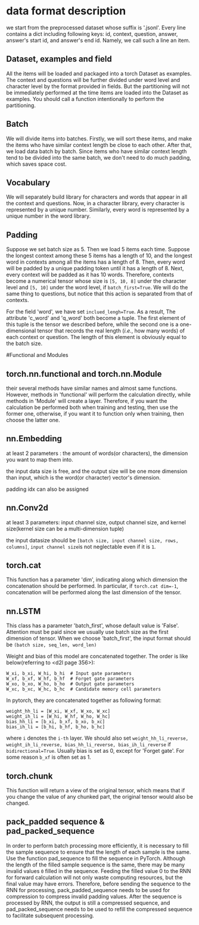 # data format description

we start from the preprocessed dataset whose suffix is '.jsonl'. 
Every line contains a dict including following keys: id, context, question, answer, answer's start id, 
and answer's end id. Namely, we call such a line an item.

## Dataset, examples and field
All the items will be loaded and packaged into a torch Dataset as examples. The context and questions will be further
divided under word level and character level by the format provided in fields. But the partitioning will not be immediately
performed at the time items are loaded into the Dataset as examples. You should call a function intentionally to perform 
the partitioning.

## Batch
We will divide items into batches. Firstly, we will sort these items, and make the items who have similar 
context length be close to each other. After that, we load data batch by batch. Since items who have similar context 
length tend to be divided into the same batch, we don't need to do much padding, which saves space cost.

## Vocabulary 
We will separately build library for characters and words that appear in all the context and questions. Now, 
in a character library, every character is represented by a unique number. Similarly, every word is represented by a unique 
number in the word library.

## Padding
Suppose we set batch size as 5. Then we load 5 items each time. Suppose the longest context among these 5 items has a 
length of 10, and the longest word in contexts among all the items has a length of 8.
Then, every word will be padded by a unique padding token until it has a length of 8. Next, every context will be padded
as it has 10 words. Therefore, contexts become a numerical tensor whose size is ``[5, 10, 8]`` under the character level 
and ``[5, 10]`` under the word level, if ``batch_first=True``.
We will do the same thing to questions, but notice that this action is separated from that of contexts.


For the field 'word', we have set ``inclued_lengh=True``. As a result, The attribute 'c_word' and 'q_word' both become a 
tuple. The first element of this tuple is the tensor we described before, while the second one is a one-dimensional tensor
that records the real length (*i.e.*, how many words) of each context or question. The length of this element is obviously 
equal to the batch size.

#Functional and Modules
## torch.nn.functional and torch.nn.Module
their several methods have similar names and almost same functions. However, methods in 'functional' will perform the calculation directly, 
while methods in 'Module' will create a layer. Therefore, if you want the calculation be performed both when training and testing, then use 
the former one, otherwise, if you want it to function only when training, then choose the latter one. 

## nn.Embedding
at least 2 parameters : the amount of words(or characters), the dimension you want to map them into.

the input data size is free, and the output size will be one more dimension than input, which is the word(or character)
vector's dimension.

padding idx can also be assigned

## nn.Conv2d
at least 3 parameters: input channel size, output channel size, and kernel size(kernel size can be a multi-dimension tuple)

the input datasize should be ``[batch size, input channel size, rows, columns]``, ``input channel size``is not 
neglectable even if it is ``1``.

## torch.cat
This function has a parameter 'dim', indicating along which dimension the concatenation should be performed. 
In particular, if ``torch.cat dim=-1``, concatenation will be performed along the last dimension of the tensor.

## nn.LSTM
This class has a parameter 'batch_first', whose default value is 'False'. Attention must be paid since we usually use
batch size as the first dimension of tensor.
When we choose 'batch_first', the input format should be ``(batch size, seq_len, word_len)``

Weight and bias of this model are concatenated together. The order is like below(referring to <d2l page 356>):

    W_xi, b_xi, W_hi, b_hi  # Input gate parameters
    W_xf, b_xf, W_hf, b_hf  # Forget gate parameters
    W_xo, b_xo, W_ho, b_ho  # Output gate parameters
    W_xc, b_xc, W_hc, b_hc  # Candidate memory cell parameters

In pytorch, they are concatenated together as following format:

    weight_hh_li = [W_xi, W_xf, W_xo, W_xc]
    weight_ih_li = [W_hi, W_hf, W_ho, W_hc]
    bias_hh_li = [b_xi, b_xf, b_xo, b_xc]
    bias_ih_li = [b_hi, b_hf, b_ho, b_hc]
where ``i`` denotes the ``i-th`` layer. We should also set ``weight_hh_li_reverse, weight_ih_li_reverse, bias_hh_li_reverse, bias_ih_li_reverse``
if ``bidirectional=True``.
Usually bias is set as 0, except for 'Forget gate'. For some reason ``b_xf`` is often set as 1. 

## torch.chunk
This function will return a view of the original tensor, which means that if you change the value of any chunked part, the original
tensor would also be changed.

## pack_padded sequence & pad_packed_sequence
In order to perform batch processing more efficiently, it is necessary to fill the sample sequence to ensure that 
the length of each sample is the same. Use the function pad_sequence to fill the sequence in PyTorch. Although the length 
of the filled sample sequence is the same, there may be many invalid values ``0`` filled in the sequence. Feeding 
the filled value 0 to the RNN for forward calculation will not only waste computing resources, but the final value may 
have errors. Therefore, before sending the sequence to the RNN for processing, pack_padded_sequence needs to be used for 
compression to compress invalid padding values. After the sequence is processed by RNN, the output is still a compressed 
sequence, and pad_packed_sequence needs to be used to refill the compressed sequence to facilitate subsequent processing.